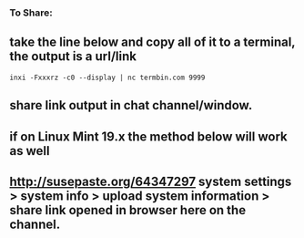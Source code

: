 ### **To Share**:

## take the line below and copy all of it to a terminal, the output is a url/link

`inxi -Fxxxrz -c0 --display | nc termbin.com 9999`

## share link output in chat channel/window.

## if on Linux Mint 19.x the method below will work as well

## http://susepaste.org/64347297 system settings > system info > upload system information > share link opened in browser here on the channel.
